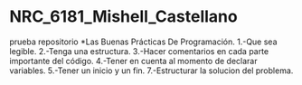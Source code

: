 # NRC_6181_Mishell_Castellano
prueba repositorio
*Las Buenas Prácticas De Programación.
1.-Que sea legible.
2.-Tenga una estructura. 
3.-Hacer comentarios en cada parte importante del código.
4.-Tener en cuenta al momento de declarar variables.
5.-Tener un inicio y un fin.
7.-Estructurar la solucion del problema.
